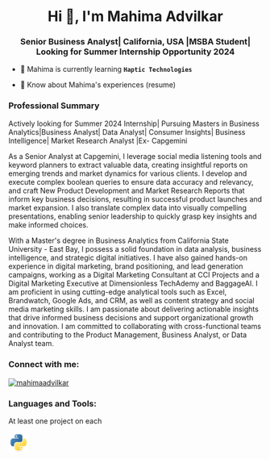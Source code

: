 <h1 align="center">Hi 👋, I'm Mahima Advilkar</h1>
<h3 align="center">Senior Business Analyst| California, USA |MSBA Student| Looking for Summer Internship Opportunity 2024 </h3>

- 🌱 Mahima is currently learning **`Haptic Technologies`** 

- 📄 Know about Mahima's experiences (resume) 

<h3  align="left">Professional Summary</h3>
  
Actively looking for Summer 2024 Internship| Pursuing Masters in Business Analytics|Business Analyst| Data Analyst| Consumer Insights| Business Intelligence| Market Research Analyst |Ex- Capgemini

As a Senior Analyst at Capgemini, I leverage social media listening tools and keyword planners to extract valuable data, creating insightful reports on emerging trends and market dynamics for various clients. I develop and execute complex boolean queries to ensure data accuracy and relevancy, and craft New Product Development and Market Research Reports that inform key business decisions, resulting in successful product launches and market expansion. I also translate complex data into visually compelling presentations, enabling senior leadership to quickly grasp key insights and make informed choices. 

With a Master's degree in Business Analytics from California State University - East Bay, I possess a solid foundation in data analysis, business intelligence, and strategic digital initiatives. I have also gained hands-on experience in digital marketing, brand positioning, and lead generation campaigns, working as a Digital Marketing Consultant at CCI Projects and a Digital Marketing Executive at Dimensionless TechAdemy and BaggageAI. I am proficient in using cutting-edge analytical tools such as Excel, Brandwatch, Google Ads, and CRM, as well as content strategy and social media marketing skills. I am passionate about delivering actionable insights that drive informed business decisions and support organizational growth and innovation. I am committed to collaborating with cross-functional teams and contributing to the Product Management, Business Analyst, or Data Analyst team.

<h3 align="left">Connect with me:</h3>
<p align="left">
<a href="https://linkedin.com/in/mahimaadvilkar" target="blank"><img align="center" src="https://raw.githubusercontent.com/rahuldkjain/github-profile-readme-generator/master/src/images/icons/Social/linked-in-alt.svg" alt="mahimaadvilkar" height="30" width="40" /></a>

</p>


<h3 align="left">Languages and Tools:</h3>
<p> At least one project on each </p>
<p align="left"> <a href="https://www.python.org" target="_blank" rel="noreferrer"> <img src="https://raw.githubusercontent.com/devicons/devicon/master/icons/python/python-original.svg" alt="python" width="40" height="40"/> </a> </p>
